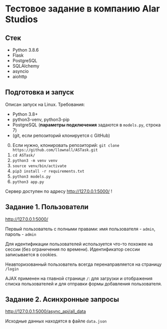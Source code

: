 # Тестовое задание в компанию Alar Studios

## Стек

- Python 3.8.6
- Flask
- PostgreSQL
- SQLAlchemy
- asyncio
- aiohttp

## Подготовка и запуск

Описан запуск на Linux. Требования:

- Python 3.8+
- python3-venv, python3-pip
- PostgreSQL (**параметры подключения** задаются в `models.py`, строка 7)
- (git, если репозиторий клонируется с GitHub)

0. Если нужно, клонировать репозиторий: `git clone https://github.com/llownall/ASTask.git`
1. `cd ASTask/`
2. `python3 -m venv venv`
3. `source venv/bin/activate`
4. `pip3 install -r requirements.txt`
5. `python3 models.py`
6. `python3 app.py`

Сервер доступен по адресу http://127.0.0.1:5000/ !

## Задание 1. Пользователи

http://127.0.0.1:5000/

Первый пользователь с полными правами: имя пользователя - `admin`, пароль - `admin`

Для идентификации пользователей используется что-то похожее на сессии
(без ограничения по времени). Идентификатор сессии записывается в cookies.

Неавторизованный пользователь всегда перенаправляется на страницу `/login`

AJAX применен на главной странице `/`: для загрузки и отображения 
списка пользователей и для отправки формы добавления пользователя. 

## Задание 2. Асинхронные запросы

http://127.0.0.1:5000/async_api/all_data

Исходные данных находятся в файле `data.json`
